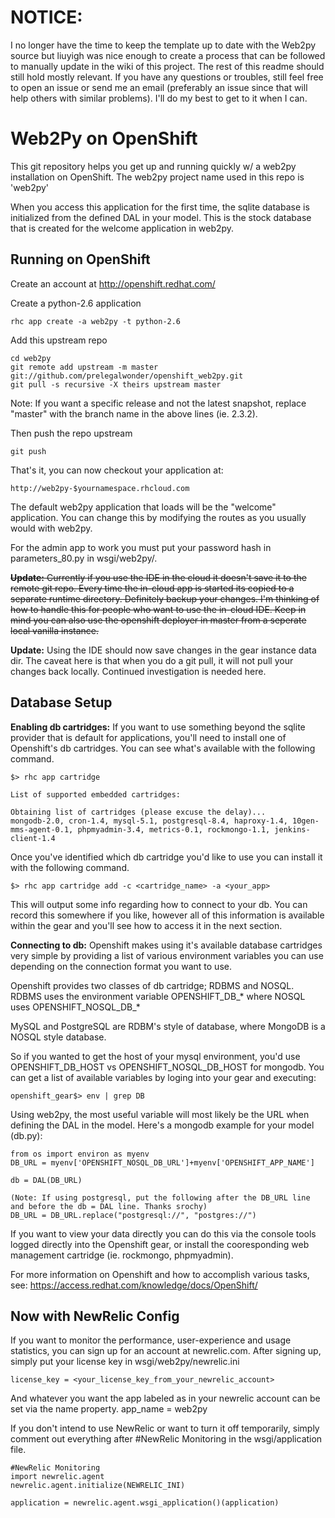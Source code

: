 NOTICE:
========
I no longer have the time to keep the template up to date with the Web2py source but liuyigh was nice enough to create a process that can be followed to manually update in the wiki of this project. The rest of this readme should still hold mostly relevant. If you have any questions or troubles, still feel free to open an issue or send me an email (preferably an issue since that will help others with similar problems). I'll do my best to get to it when I can. 

Web2Py on OpenShift
===================

This git repository helps you get up and running quickly w/ a web2py installation
on OpenShift.  The web2py project name used in this repo is 'web2py'

When you access this application for the first time, the sqlite database is
initialized from the defined DAL in your model. This is the stock database that is created
for the welcome application in web2py.

Running on OpenShift
----------------------------

Create an account at http://openshift.redhat.com/

Create a python-2.6 application

    rhc app create -a web2py -t python-2.6

Add this upstream repo

    cd web2py
    git remote add upstream -m master git://github.com/prelegalwonder/openshift_web2py.git
    git pull -s recursive -X theirs upstream master
Note: If you want a specific release and not the latest snapshot, replace "master" with the branch name in the above lines (ie. 2.3.2).
    
Then push the repo upstream

    git push

That's it, you can now checkout your application at:

    http://web2py-$yournamespace.rhcloud.com

The default web2py application that loads will be the "welcome" application. You can change this by modifying
the routes as you usually would with web2py.

For the admin app to work you must put your password hash in parameters_80.py in wsgi/web2py/. 

~~**Update:** Currently if you use the IDE in the cloud it doesn't save it to the remote git repo. Every time the in-cloud app is started its copied to a separate runtime directory. Definitely backup your changes. I'm thinking of how to handle this for people who want to use the in-cloud IDE. Keep in mind you can also use the openshift deployer in master from a seperate local vanilla instance.~~


**Update:** Using the IDE should now save changes in the gear instance data dir. The caveat here is that when you do a git pull, it will not pull your changes back locally. Continued investigation is needed here. 

Database Setup
-----------------------------
**Enabling db cartridges:**
If you want to use something beyond the sqlite provider that is default for applications, you'll need to install one of
Openshift's db cartridges. You can see what's available with the following command.

    $> rhc app cartridge
    
    List of supported embedded cartridges:

    Obtaining list of cartridges (please excuse the delay)...
    mongodb-2.0, cron-1.4, mysql-5.1, postgresql-8.4, haproxy-1.4, 10gen-mms-agent-0.1, phpmyadmin-3.4, metrics-0.1, rockmongo-1.1, jenkins-client-1.4
    
Once you've identified which db cartridge you'd like to use you can install it with the following command.

    $> rhc app cartridge add -c <cartridge_name> -a <your_app>

This will output some info regarding how to connect to your db. You can record this somewhere if you like, however all of this
information is available within the gear and you'll see how to access it in the next section.

**Connecting to db:**
Openshift makes using it's available database cartridges very simple by providing a list of various environment variables 
you can use depending on the connection format you want to use.

Openshift provides two classes of db cartridge; RDBMS and NOSQL. RDBMS uses the environment variable OPENSHIFT\_DB\_\* where NOSQL uses OPENSHIFT\_NOSQL\_DB\_\* 

MySQL and PostgreSQL are RDBM's style of database, where MongoDB is a NOSQL style database. 

So if you wanted to get the host of your mysql environment, you'd use OPENSHIFT\_DB\_HOST vs OPENSHIFT\_NOSQL\_DB\_HOST for mongodb. You can get a list of available variables by loging into your gear and executing:

    openshift_gear$> env | grep DB

Using web2py, the most useful variable will most likely be the URL when defining the DAL in the model. Here's a mongodb example for your model (db.py):
    
    from os import environ as myenv
    DB_URL = myenv['OPENSHIFT_NOSQL_DB_URL']+myenv['OPENSHIFT_APP_NAME']

    db = DAL(DB_URL)
    
    (Note: If using postgresql, put the following after the DB_URL line and before the db = DAL line. Thanks srochy)
    DB_URL = DB_URL.replace("postgresql://", "postgres://")

If you want to view your data directly you can do this via the console tools logged directly into the Openshift gear, or install the cooresponding web management cartridge (ie. rockmongo, phpmyadmin).

For more information on Openshift and how to accomplish various tasks, see: https://access.redhat.com/knowledge/docs/OpenShift/

Now with NewRelic Config
------------------------------

If you want to monitor the performance, user-experience and usage statistics, you can sign up for an account at newrelic.com.
After signing up, simply put your license key in wsgi/web2py/newrelic.ini

    license_key = <your_license_key_from_your_newrelic_account>

And whatever you want the app labeled as in your newrelic account can be set via the name property.
    app_name = web2py

If you don't intend to use NewRelic or want to turn it off temporarily, simply comment out everything after #NewRelic Monitoring 
in the wsgi/application file. 

    #NewRelic Monitoring                                                      
    import newrelic.agent              
    newrelic.agent.initialize(NEWRELIC_INI)  
                                                                                                                                                        
    application = newrelic.agent.wsgi_application()(application)
